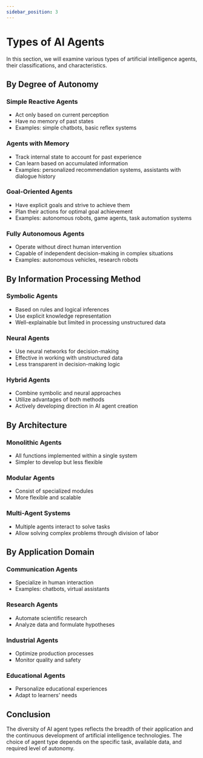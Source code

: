 ```yaml
---
sidebar_position: 3
---
```


# Types of AI Agents

In this section, we will examine various types of artificial intelligence agents, their classifications, and characteristics.

## By Degree of Autonomy

### Simple Reactive Agents
* Act only based on current perception
* Have no memory of past states
* Examples: simple chatbots, basic reflex systems

### Agents with Memory
* Track internal state to account for past experience
* Can learn based on accumulated information
* Examples: personalized recommendation systems, assistants with dialogue history

### Goal-Oriented Agents
* Have explicit goals and strive to achieve them
* Plan their actions for optimal goal achievement
* Examples: autonomous robots, game agents, task automation systems

### Fully Autonomous Agents
* Operate without direct human intervention
* Capable of independent decision-making in complex situations
* Examples: autonomous vehicles, research robots

## By Information Processing Method

### Symbolic Agents
* Based on rules and logical inferences
* Use explicit knowledge representation
* Well-explainable but limited in processing unstructured data

### Neural Agents
* Use neural networks for decision-making
* Effective in working with unstructured data
* Less transparent in decision-making logic

### Hybrid Agents
* Combine symbolic and neural approaches
* Utilize advantages of both methods
* Actively developing direction in AI agent creation

## By Architecture

### Monolithic Agents
* All functions implemented within a single system
* Simpler to develop but less flexible

### Modular Agents
* Consist of specialized modules
* More flexible and scalable

### Multi-Agent Systems
* Multiple agents interact to solve tasks
* Allow solving complex problems through division of labor

## By Application Domain

### Communication Agents
* Specialize in human interaction
* Examples: chatbots, virtual assistants

### Research Agents
* Automate scientific research
* Analyze data and formulate hypotheses

### Industrial Agents
* Optimize production processes
* Monitor quality and safety

### Educational Agents
* Personalize educational experiences
* Adapt to learners' needs

## Conclusion

The diversity of AI agent types reflects the breadth of their application and the continuous development of artificial intelligence technologies. The choice of agent type depends on the specific task, available data, and required level of autonomy. 